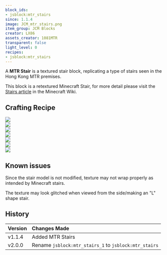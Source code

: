 ```yaml
---
block_ids:
- jsblock:mtr_stairs
since: 1.1.4
image: JCM_mtr_stairs.png
item_group: JCM Blocks
creator: LX86
assets_creator: 1081MTR
transparent: false
light_level: 0
recipes:
- jsblock:mtr_stairs
---
```


A **MTR Stair** is a textured stair block, replicating a type of stairs seen in the Hong Kong MTR premises.

This block is a retextured Minecraft Stair, for more detail please visit the [Stairs article](https://minecraft.fandom.com/wiki/Stairs) in the Minecraft Wiki.

## Crafting Recipe
<div class="crafting">
    <div class="crafting-table">
        <!-- row 1 -->
        <div><img src="../crafting/Minecraft_Yellow_concrete_powder.png"></div>
        <div></div>
        <div></div>
        <!-- row 2 -->
        <div><img src="../crafting/Minecraft_Light_gray_concrete_powder.png"></div>
        <div><img src="../crafting/Minecraft_Light_gray_concrete_powder.png"></div>
        <div></div>
        <!-- row 3 -->
        <div><img src="../crafting/Minecraft_Gray_concrete_powder.png"></div>
        <div><img src="../crafting/Minecraft_Gray_concrete_powder.png"></div>
        <div><img src="../crafting/Minecraft_Gray_concrete_powder.png"></div>
    </div>
    <div class="crafting-arrow"></div>
    <div class="crafting-result" data-count="24">
        <img src="../previews/JCM_mtr_stairs.png">
    </div>
</div>

## Known issues
Since the stair model is not modified, texture may not wrap properly as intended by Minecraft stairs.

The texture may look glitched when viewed from the side/making an "L" shape stair.

## History
| Version | Changes Made                                          |
|:--------|:------------------------------------------------------|
| v1.1.4  | Added MTR Stairs                                      |
| v2.0.0  | Rename `jsblock:mtr_stairs_1` to `jsblock:mtr_stairs` |